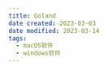 ```yaml
---
title: Goland
date created: 2023-03-03
date modified: 2023-03-14
tags:
  - macOS软件
  - windows软件
---
```

